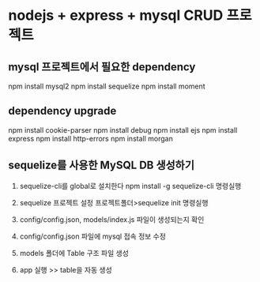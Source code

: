 # nodejs + express + mysql CRUD 프로젝트

## mysql 프로젝트에서 필요한 dependency
npm install mysql2
npm install sequelize
npm install moment

## dependency upgrade
npm install cookie-parser
npm install debug
npm install ejs
npm install express
npm install http-errors
npm install morgan
    
## sequelize를 사용한 MySQL DB 생성하기
1. sequelize-cli를 global로 설치한다
    npm install -g sequelize-cli 명령실행

2. sequelize 프로젝트 설정
    프로젝트폴더>sequelize init 명령실행

3. config/config.json, models/index.js 파일이 생성되는지 확인

4. config/config.json 파일에 mysql 접속 정보 수정

5. models 폴더에 Table 구조 파일 생성

6. app 실행 >> table을 자동 생성